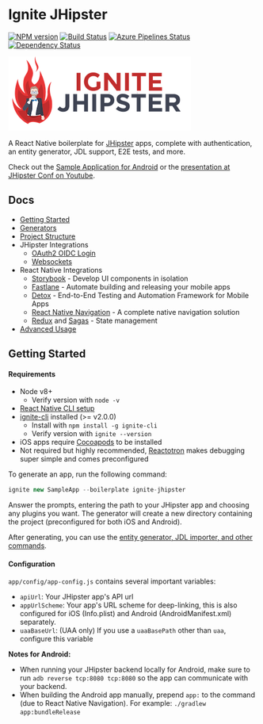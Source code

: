 # Ignite JHipster
[![NPM version][npm-image]][npm-url] [![Build Status][semaphore-image]][semaphore-url] [![Azure Pipelines Status][azure-pipelines-image]][azure-pipelines-url] [![Dependency Status][daviddm-image]][daviddm-url] 

[![Logo](https://raw.githubusercontent.com/ruddell/ruddell.github.io/master/images/ignite-jhipster/logo-150h.png)](https://github.com/ruddell/ignite-jhipster)

A React Native boilerplate for [JHipster](http://www.jhipster.tech) apps, complete with authentication, an entity generator, JDL support, E2E tests, and more.  

Check out the [Sample Application for Android](https://play.google.com/store/apps/details?id=com.jwtapp&hl=en) or the [presentation at JHipster Conf on Youtube](https://youtu.be/QZMAH2q6ViI).

## Docs
 - [Getting Started](README.md#getting-started)
 - [Generators](docs/generators.md)
 - [Project Structure](docs/project-structure.md)
 - JHipster Integrations
   - [OAuth2 OIDC Login](docs/oauth2-oidc.md)
   - [Websockets](docs/websockets.md)
 - React Native Integrations
   - [Storybook](docs/storybook.md) - Develop UI components in isolation
   - [Fastlane](docs/fastlane.md) - Automate building and releasing your mobile apps
   - [Detox](docs/detox.md) - End-to-End Testing and Automation Framework for Mobile Apps
   - [React Native Navigation](https://github.com/wix/react-native-navigation) - A complete native navigation solution
   - [Redux](https://redux.js.org/basics/usagewithreact) and [Sagas](https://redux-saga.js.org/docs/introduction/BeginnerTutorial.html) - State management
 - [Advanced Usage](docs/advanced-usage.md)

## Getting Started
#### Requirements
 - Node v8+
    - Verify version with `node -v`
 - [React Native CLI setup](https://facebook.github.io/react-native/docs/getting-started.html#content)
 - [ignite-cli](https://github.com/infinitered/ignite) installed (>= v2.0.0)
    - Install with `npm install -g ignite-cli`
    - Verify version with `ignite --version`
 - iOS apps require [Cocoapods](https://guides.cocoapods.org/using/getting-started.html) to be installed
 - Not required but highly recommended, [Reactotron](https://github.com/infinitered/reactotron) makes debugging super simple and comes preconfigured

To generate an app, run the following command:
```js
ignite new SampleApp --boilerplate ignite-jhipster
```

Answer the prompts, entering the path to your JHipster app and choosing any plugins you want. The generator will create a new directory containing the project (preconfigured for both iOS and Android).

After generating, you can use the [entity generator, JDL importer, and other commands](docs/generators.md).

#### Configuration

`app/config/app-config.js` contains several important variables:
 - `apiUrl`: Your JHipster app's API url
 - `appUrlScheme`: Your app's URL scheme for deep-linking, this is also configured for iOS (Info.plist) and Android (AndroidManifest.xml) separately.
 - `uaaBaseUrl`: (UAA only) If you use a `uaaBasePath` other than `uaa`, configure this variable

**Notes for Android:** 
 - When running your JHipster backend locally for Android, make sure to run `adb reverse tcp:8080 tcp:8080` so the app can communicate with your backend.
 - When building the Android app manually, prepend `app:` to the command (due to React Native Navigation).  For example: `./gradlew app:bundleRelease`

[npm-image]: https://img.shields.io/npm/v/ignite-jhipster.svg
[npm-url]: https://npmjs.org/package/ignite-jhipster
[semaphore-image]: https://semaphoreci.com/api/v1/ruddell/ignite-jhipster/branches/master/shields_badge.svg
[semaphore-url]: https://semaphoreci.com/ruddell/ignite-jhipster
[daviddm-image]: https://david-dm.org/ruddell/ignite-jhipster.svg?theme=shields.io
[daviddm-url]: https://david-dm.org/ruddell/ignite-jhipster
[azure-pipelines-image]: https://dev.azure.com/Ruddell/Ignite%20JHipster/_apis/build/status/ruddell.ignite-jhipster?branchName=master
[azure-pipelines-url]: https://dev.azure.com/Ruddell/Ignite%20JHipster/_build?definitionId=1
